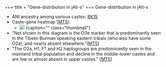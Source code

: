+++
title = "Gene-distribution in jAti-s"
+++
Gene-distribution in jAti-s


- ANI ancestry among various castes: [RK15](http://www.unz.com/gnxp/the-aryan-invasion-was-not-fantasy/#comments).
- Caste-gene heatmap \[[MT5](https://manasataramgini.wordpress.com/2005/12/20/socio-genetic-stratification-of-india/)\].
  - ![](../images/y-haplogroup_vs_jAti.jpg)
{caption="" class="thumbnail"}
- "Not shown in this diagram is the O3e marker that is predominantly seen in the Tibeto-Burman speaking eastern tribals (who also have some O2a), and nearly absent elsewhere."\[[MT5](https://manasataramgini.wordpress.com/2005/12/20/socio-genetic-stratification-of-india/)\]
- "The O2a, H1, F* and H2 haplogroups are predominantly seen in the mainland tribal population and decline in the middle-lower castes and are low or almost absent in upper castes." \[[MT5](https://manasataramgini.wordpress.com/2005/12/20/socio-genetic-stratification-of-india/)\]

